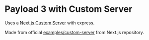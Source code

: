 # Payload 3 with Custom Server

Uses a [Next.js Custom Server](https://nextjs.org/docs/pages/building-your-application/configuring/custom-server) with express.

Made from official [examples/custom-server](https://github.com/vercel/next.js/tree/canary/examples/custom-server) from Next.js repository.
